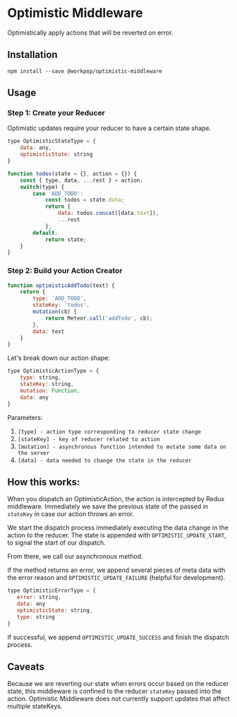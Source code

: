 # Optimistic Middleware

Optimistically apply actions that will be reverted on error.

## Installation

`npm install --save @workpop/optimistic-middleware`

## Usage

### Step 1: Create your Reducer

Optimistic updates require your reducer to have a certain state shape. 

```js
type OptimisticStateType = {
    data: any,
    optimisticState: string
}
```

```js
function todos(state = {}, action = {}) {
    const { type, data, ...rest } = action;
    switch(type) {
        case 'ADD_TODO':
            const todos = state.data;
            return {
                data: todos.concat([data.text]),
                ...rest
            };
        default:
            return state;
    }
}
```

### Step 2: Build your Action Creator

```js
function optimisticAddTodo(text) {
    return {
        type: 'ADD_TODO',
        stateKey: 'todos',
        mutation(cb) {
            return Meteor.call('addTodo', cb);
        },
        data: text
    }
}
```

Let's break down our action shape:

```js
type OptimisticActionType = {
    type: string,
    stateKey: string,
    mutation: Function,
    data: any
}
```

Parameters:

1. `[type] - action type corresponding to reducer state change`
2. `[stateKey] - key of reducer related to action`
3. `[mutation] - asynchronous function intended to mutate some data on the server`
4. `[data] - data needed to change the state in the reducer`

## How this works:

When you dispatch an OptimisticAction, the action is intercepted by Redux middleware. Immediately we save the previous state of the passed in `stateKey` in case our action throws an error. 

We start the dispatch process immediately executing the data change in the action to the reducer. The state is appended with `OPTIMISTIC_UPDATE_START`, to signal the start of our dispatch.

From there, we call our asynchronous method. 

If the method returns an error, we append several pieces of meta data with the error reason and `OPTIMISTIC_UPDATE_FAILURE` (helpful for development).

 ```js
 type OptimisticErrorType = {
    error: string,
    data: any
    optimisticState: string,
    type: string
 }
 ```
If successful, we append `OPTIMISTIC_UPDATE_SUCCESS` and finish the dispatch process.

## Caveats

Because we are reverting our state when errors occur based on the reducer state, this middleware is confined to the reducer `stateKey` passed into the action. Optimistic Middleware does not currently support updates that affect multiple stateKeys.

